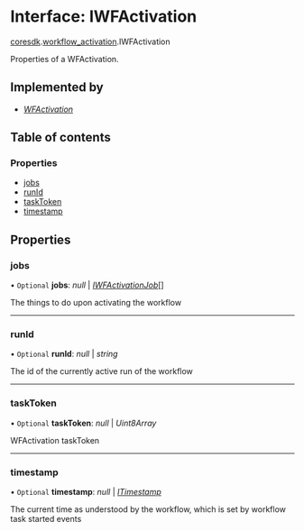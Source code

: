 # Interface: IWFActivation

[coresdk](../modules/proto.coresdk.md).[workflow_activation](../modules/proto.coresdk.workflow_activation.md).IWFActivation

Properties of a WFActivation.

## Implemented by

* [*WFActivation*](../classes/proto.coresdk.workflow_activation.wfactivation.md)

## Table of contents

### Properties

- [jobs](proto.coresdk.workflow_activation.iwfactivation.md#jobs)
- [runId](proto.coresdk.workflow_activation.iwfactivation.md#runid)
- [taskToken](proto.coresdk.workflow_activation.iwfactivation.md#tasktoken)
- [timestamp](proto.coresdk.workflow_activation.iwfactivation.md#timestamp)

## Properties

### jobs

• `Optional` **jobs**: *null* \| [*IWFActivationJob*](proto.coresdk.workflow_activation.iwfactivationjob.md)[]

The things to do upon activating the workflow

___

### runId

• `Optional` **runId**: *null* \| *string*

The id of the currently active run of the workflow

___

### taskToken

• `Optional` **taskToken**: *null* \| *Uint8Array*

WFActivation taskToken

___

### timestamp

• `Optional` **timestamp**: *null* \| [*ITimestamp*](proto.google.protobuf.itimestamp.md)

The current time as understood by the workflow, which is set by workflow task started events
